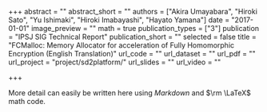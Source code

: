 +++
abstract = ""
abstract_short = ""
authors = ["Akira Umayabara", "Hiroki Sato", "Yu Ishimaki", "Hiroki Imabayashi", "Hayato Yamana"]
date = "2017-01-01"
image_preview = ""
math = true
publication_types = ["3"]
publication = "IPSJ SIG Technical Report"
publication_short = ""
selected = false 
title = "FCMalloc: Memory Allocator for acceleration of Fully Homomorphic Encryption (English Translation)"
url_code = ""
url_dataset = ""
url_pdf = ""
url_project = "project/sd2platform/"
url_slides = ""
url_video = ""

+++

More detail can easily be written here using *Markdown* and $\rm \LaTeX$ math code.
